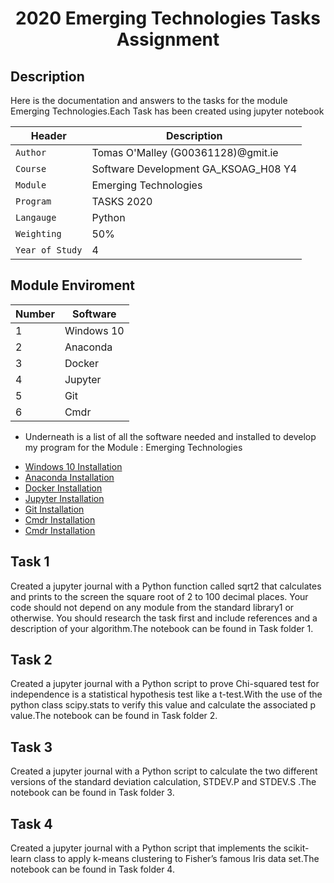 <p align="center">
<h1 align="center">2020 Emerging Technologies Tasks Assignment  </h1>


## Description
 <p align="left">
Here is the documentation and answers to the tasks for the module Emerging Technologies.Each Task has been created using jupyter notebook
<br />
</p>

| Header | Description |
| --- | --- |
| `Author` | Tomas O'Malley (G00361128)@gmit.ie |
| `Course` | Software Development GA_KSOAG_H08 Y4  |
| `Module` | Emerging  Technologies  |
| `Program` | TASKS 2020 |
| `Langauge` | Python |
| `Weighting` | 50% |
| `Year of Study` | 4 |



## Module Enviroment 


| Number | Software |
| --- | --- |
| 1 | Windows 10|
| 2 | Anaconda|
| 3 | Docker|
| 4 | Jupyter|
| 5 | Git|
| 6 | Cmdr|


- Underneath is a list of all the software needed and installed to develop my program  for the Module : Emerging Technologies 




* [Windows 10  Installation   ](https://www.microsoft.com/en-gb/software-download/windows10) 
* [Anaconda Installation   ](https://www.anaconda.com/) 
* [Docker Installation](https://www.docker.com/?utm_source=google&utm_medium=cpc&utm_campaign=dockerhomepage&utm_content=nemea&utm_term=dockerhomepage&utm_budget=growth&gclid=Cj0KCQiA8dH-BRD_ARIsAC24umarjP9XjIo_qI0gCJSfvesHjGmRdcFrk3JSXOKtQsHPbueLkN-IHmEaAphBEALw_wcB)
* [Jupyter Installation ](https://jupyter.org/)
* [Git  Installation ](https://git-scm.com/downloads)
* [Cmdr  Installation  ](https://cmder.net/)
* [Cmdr  Installation  ](https://cmder.net/)



## Task 1 

Created a jupyter journal with  a Python function called sqrt2 that calculates and prints to the screen the square root of 2 to 100 decimal places. Your code should not depend on any module from the standard library1 or otherwise. You should research the task first and include references and a description of your algorithm.The notebook can be found in Task folder 1.



## Task 2 

Created a jupyter journal with  a Python script to prove Chi-squared test for independence is a statistical hypothesis test like a t-test.With the use of the python class scipy.stats to verify this value and calculate the associated p value.The notebook can be found in Task folder 2.

## Task 3 

Created a jupyter journal  with  a Python script to calculate the  two different versions of the standard deviation calculation, STDEV.P and  STDEV.S .The notebook can be found in Task folder 3.
 

## Task 4 

Created a jupyter journal  with  a Python script that implements the  scikit-learn class to apply k-means clustering to Fisher’s famous Iris data set.The notebook can be found in Task folder 4.
